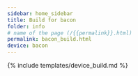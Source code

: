 ```yaml
---
sidebar: home_sidebar
title: Build for bacon
folder: info
# name of the page (/{{permalink}}.html)
permalink: bacon_build.html
device: bacon
---
```

{% include templates/device_build.md %}
